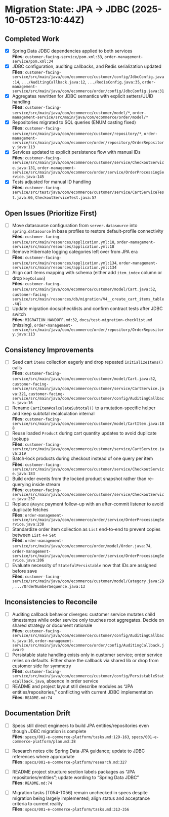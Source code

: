 # Migration State: JPA → JDBC (2025-10-05T23:10:44Z)

## Completed Work
- [X] Spring Data JDBC dependencies applied to both services  
  **Files**: `customer-facing-service/pom.xml:33`, `order-management-service/pom.xml:34`
- [X] JDBC configuration, auditing callbacks, and Redis serialization updated  
  **Files**: `customer-facing-service/src/main/java/com/ecommerce/customer/config/JdbcConfig.java:14`, `.../AuditingCallback.java:12`, `.../RedisConfig.java:35`, `order-management-service/src/main/java/com/ecommerce/order/config/JdbcConfig.java:31`
- [X] Aggregates rewritten for JDBC semantics with explicit setters/UUID handling  
  **Files**: `customer-facing-service/src/main/java/com/ecommerce/customer/model/*`, `order-management-service/src/main/java/com/ecommerce/order/model/*`
- [X] Repositories migrated to SQL queries (ENUM casting fixed)  
  **Files**: `customer-facing-service/src/main/java/com/ecommerce/customer/repository/*`, `order-management-service/src/main/java/com/ecommerce/order/repository/OrderRepository.java:113`
- [X] Services updated to explicit persistence flow with manual IDs  
  **Files**: `customer-facing-service/src/main/java/com/ecommerce/customer/service/CheckoutService.java:131`, `order-management-service/src/main/java/com/ecommerce/order/service/OrderProcessingService.java:145`
- [X] Tests adjusted for manual ID handling  
  **Files**: `customer-facing-service/src/test/java/com/ecommerce/customer/service/CartServiceTest.java:66`, `CheckoutServiceTest.java:57`

## Open Issues (Prioritize First)
- [ ] Move datasource configuration from `server.datasource` into `spring.datasource` in base profiles to restore default-profile connectivity  
  **Files**: `customer-facing-service/src/main/resources/application.yml:18`, `order-management-service/src/main/resources/application.yml:18`
- [ ] Remove Hibernate logging categories left over from JPA era  
  **Files**: `customer-facing-service/src/main/resources/application.yml:134`, `order-management-service/src/main/resources/application.yml:134`
- [ ] Align cart items mapping with schema (either add `item_index` column or drop `keyColumn`)  
  **Files**: `customer-facing-service/src/main/java/com/ecommerce/customer/model/Cart.java:52`, `customer-facing-service/src/main/resources/db/migration/V4__create_cart_items_table.sql`
- [ ] Update migration docs/checklists and confirm contract tests after JDBC switch  
  **Files**: `MIGRATION_HANDOFF.md:32`, `docs/test-migration-checklist.md` (missing), `order-management-service/src/main/java/com/ecommerce/order/repository/OrderRepository.java:113`

## Consistency Improvements
- [ ] Seed cart `items` collection eagerly and drop repeated `initializeItems()` calls  
  **Files**: `customer-facing-service/src/main/java/com/ecommerce/customer/model/Cart.java:52`, `customer-facing-service/src/main/java/com/ecommerce/customer/service/CartService.java:321`, `customer-facing-service/src/main/java/com/ecommerce/customer/config/AuditingCallback.java:16`
- [ ] Rename `CartItem#calculateSubtotal()` to a mutation-specific helper and keep subtotal recalculation internal  
  **Files**: `customer-facing-service/src/main/java/com/ecommerce/customer/model/CartItem.java:188`
- [ ] Reuse loaded `Product` during cart quantity updates to avoid duplicate lookups  
  **Files**: `customer-facing-service/src/main/java/com/ecommerce/customer/service/CartService.java:219`
- [ ] Batch-lock products during checkout instead of one query per item  
  **Files**: `customer-facing-service/src/main/java/com/ecommerce/customer/service/CheckoutService.java:183`
- [ ] Build order events from the locked product snapshot rather than re-querying inside stream  
  **Files**: `customer-facing-service/src/main/java/com/ecommerce/customer/service/CheckoutService.java:237`
- [ ] Replace `@Async` payment follow-up with an after-commit listener to avoid duplicate fetches  
  **Files**: `order-management-service/src/main/java/com/ecommerce/order/service/OrderProcessingService.java:238`
- [ ] Standardize order item collection as `List` end-to-end to prevent copies between `List` ↔ `Set`  
  **Files**: `order-management-service/src/main/java/com/ecommerce/order/model/Order.java:74`, `order-management-service/src/main/java/com/ecommerce/order/service/OrderProcessingService.java:206`
- [ ] Evaluate necessity of `StatefulPersistable` now that IDs are assigned before save  
  **Files**: `customer-facing-service/src/main/java/com/ecommerce/customer/model/Category.java:29`, `.../OrderNumberSequence.java:13`

## Inconsistencies to Reconcile
- [ ] Auditing callback behavior diverges: customer service mutates child timestamps while order service only touches root aggregates. Decide on shared strategy or document rationale  
  **Files**: `customer-facing-service/src/main/java/com/ecommerce/customer/config/AuditingCallback.java:16`, `order-management-service/src/main/java/com/ecommerce/order/config/AuditingCallback.java:9`
- [ ] Persistable state handling exists only in customer service; order service relies on defaults. Either share the callback via shared lib or drop from customer side for symmetry  
  **Files**: `customer-facing-service/src/main/java/com/ecommerce/customer/config/PersistableStateCallback.java`, absence in order service
- [ ] README and project layout still describe modules as “JPA entities/repositories,” conflicting with current JDBC implementation  
  **Files**: `README.md:74`

## Documentation Drift
- [ ] Specs still direct engineers to build JPA entities/repositories even though JDBC migration is complete  
  **Files**: `specs/001-e-commerce-platform/tasks.md:129-163`, `specs/001-e-commerce-platform/plan.md:38`
- [ ] Research notes cite Spring Data JPA guidance; update to JDBC references where appropriate  
  **Files**: `specs/001-e-commerce-platform/research.md:327`
- [ ] README project structure section labels packages as “JPA repositories/entities”; update wording to “Spring Data JDBC”  
  **Files**: `README.md:74`
- [ ] Migration tasks (T054-T056) remain unchecked in specs despite migration being largely implemented; align status and acceptance criteria to current reality  
  **Files**: `specs/001-e-commerce-platform/tasks.md:313-356`

